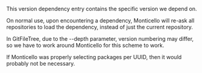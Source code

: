 This version dependency entry contains the specific version we depend on.

On normal use, upon encountering a dependency, Monticello will re-ask all repositories to load the dependency, instead of just the current repository.

In GitFileTree, due to the --depth parameter, version numbering may differ, so we have to work around Monticello for this scheme to work.

If Monticello was properly selecting packages per UUID, then it would probably not be necessary.